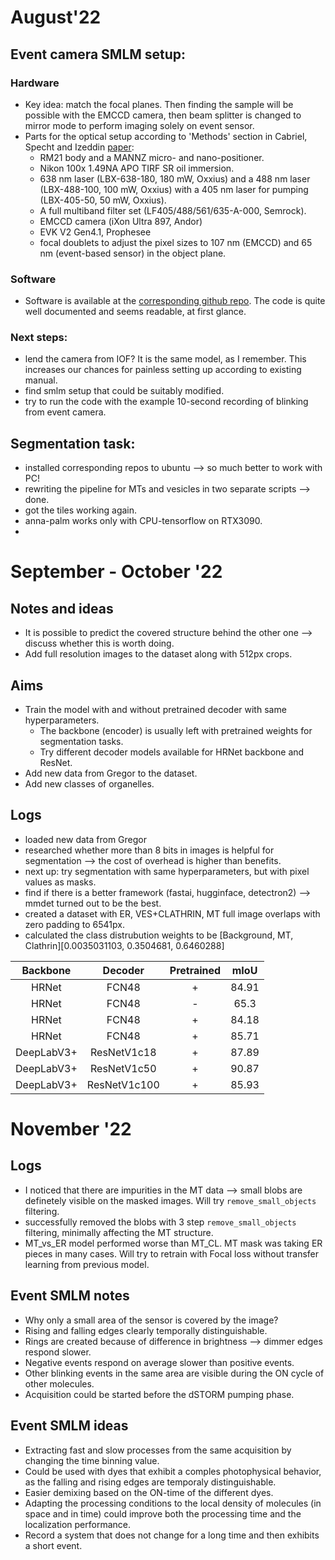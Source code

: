 # August'22
## Event camera SMLM setup:
### Hardware
* Key idea: match the focal planes. Then finding the sample will be possible with the EMCCD camera, then beam splitter is changed to mirror mode to perform imaging solely on event sensor.
* Parts for the optical setup according to 'Methods' section in Cabriel, Specht and Izeddin [paper](https://doi.org/10.1101/2022.07.22.501162):
  *  RM21 body and a MANNZ micro- and nano-positioner. 
  *  Nikon 100x 1.49NA APO TIRF SR oil immersion. 
  *  638 nm laser (LBX-638-180, 180 mW, Oxxius) and a 488 nm
 laser (LBX-488-100, 100 mW, Oxxius) with a 405 nm laser for pumping (LBX-405-50, 50 mW, Oxxius).
  * A full multiband filter set (LF405/488/561/635-A-000, Semrock).
  * EMCCD camera (iXon Ultra 897, Andor)
  * EVK V2 Gen4.1, Prophesee
  * focal doublets to adjust the pixel sizes to 107 nm (EMCCD) and 65 nm (event-based sensor) in the object plane.
  
### Software
* Software is available at the [corresponding github repo](https://github.com/Clement-Cabriel/Evb-SMLM). The code is quite well documented and seems readable, at first glance.

### Next steps:
* lend the camera from IOF? It is the same model, as I remember. This increases our chances for painless setting up according to existing manual.
* find smlm setup that could be suitably modified.
* try to run the code with the example 10-second recording of blinking from event camera.

## Segmentation task:
* installed corresponding repos to ubuntu --> so much better to work with PC!
* rewriting the pipeline for MTs and vesicles in two separate scripts --> done.
* got the tiles working again.
* anna-palm works only with CPU-tensorflow on RTX3090.
* 

# September - October '22

## Notes and ideas
* It is possible to predict the covered structure behind the other one --> discuss whether this is worth doing.
* Add full resolution images to the dataset along with 512px crops.

## Aims 
* Train the model with and without pretrained decoder with same hyperparameters.
  * The backbone (encoder) is usually left with pretrained weights for segmentation tasks. 
  * Try different decoder models available for HRNet backbone and ResNet.
* Add new data from Gregor to the dataset.
* Add new classes of organelles.

## Logs
* loaded new data from Gregor
* researched whether more than 8 bits in images is helpful for segmentation --> the cost of overhead is higher than benefits.
* next up: try segmentation with same hyperparameters, but with pixel values as masks.
* find if there is a better framework (fastai, hugginface, detectron2) --> mmdet turned out to be the best.
* created a dataset with ER, VES+CLATHRIN, MT full image overlaps with zero padding to 6541px. 
* calculated the class distrubution weights to be [Background, MT, Clathrin][0.0035031103, 0.3504681, 0.6460288]

|  Backbone  |    Decoder   | Pretrained |  mIoU |
|:----------:|:------------:|:----------:|:-----:|
|    HRNet   |     FCN48    |      +     | 84.91 |
|    HRNet   |     FCN48    |      -     |  65.3 |
|    HRNet   |     FCN48    |      +     | 84.18 |
|    HRNet   |     FCN48    |      +     | 85.71 |
| DeepLabV3+ |  ResNetV1c18 |      +     | 87.89 |
| DeepLabV3+ |  ResNetV1c50 |      +     | 90.87 |
| DeepLabV3+ | ResNetV1c100 |      +     | 85.93 |

# November '22

## Logs
* I noticed that there are impurities in the MT data --> small blobs are definetely visible on the masked images. Will try `remove_small_objects` filtering.
* successfully removed the blobs with 3 step `remove_small_objects` filtering, minimally affecting the MT structure.
* MT_vs_ER model performed worse than MT_CL. MT mask was taking ER pieces in many cases. Will try to retrain with Focal loss without transfer learning from previous model.

## Event SMLM notes
* Why only a small area of the sensor is covered by the image?
* Rising and falling edges clearly temporally distinguishable.
* Rings are created because of difference in brightness --> dimmer edges respond slower.
* Negative events respond on average slower than positive events.
* Other blinking events in the same area are visible during the ON cycle of other molecules.
* Acquisition could be started before the dSTORM pumping phase.

## Event SMLM ideas
* Extracting fast and slow processes from the same acquisition by changing the time binning value.
* Could be used with dyes that exhibit a comples photophysical behavior, as the falling and rising edges are temporaly distinguishable.
* Easier demixing based on the ON-time of the different dyes.
* Adapting the processing conditions to the local density of molecules (in space and in time) could improve both the processing time and the localization performance.
* Record a system that does not change for a long time and then exhibits a short event.